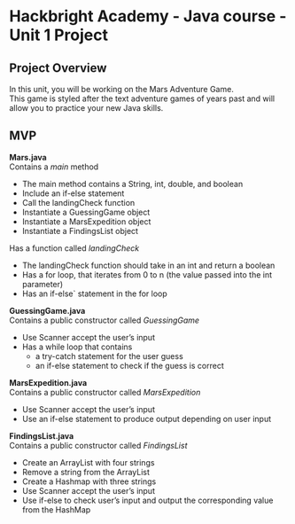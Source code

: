 # Hackbright Academy - Java course - Unit 1 Project

## Project Overview ##
In this unit, you will be working on the Mars Adventure Game.  
This game is styled after the text adventure games of years past and will allow you to practice your new Java skills.

## MVP ##
**Mars.java**  
Contains a *main* method
  - The main method contains a String, int, double, and boolean
  - Include an if-else statement
  - Call the landingCheck function
  - Instantiate a GuessingGame object
  - Instantiate a MarsExpedition object
  - Instantiate a FindingsList object

Has a function called *landingCheck*
  - The landingCheck function should take in an int and return a boolean
  - Has a for loop, that iterates from 0 to n (the value passed into the int parameter)
  - Has an if-else` statement in the for loop

**GuessingGame.java**  
Contains a public constructor called *GuessingGame*
  - Use Scanner accept the user’s input
  - Has a while loop that contains
    - a try-catch statement for the user guess
    - an if-else statement to check if the guess is correct

**MarsExpedition.java**  
Contains a public constructor called *MarsExpedition*
  - Use Scanner accept the user’s input
  - Use an if-else statement to produce output depending on user input

**FindingsList.java**  
Contains a public constructor called *FindingsList*
  - Create an ArrayList with four strings
  - Remove a string from the ArrayList
  - Create a Hashmap with three strings
  - Use Scanner accept the user’s input
  - Use if-else to check user’s input and output the corresponding value from the HashMap

    
